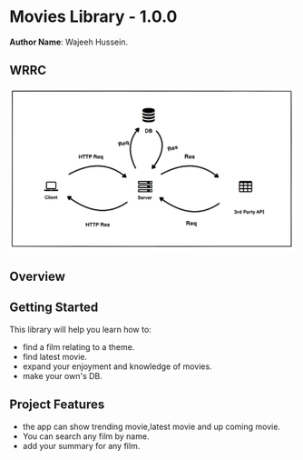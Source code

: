 # Movies Library - 1.0.0

**Author Name**: Wajeeh Hussein.

## WRRC
![](./task13.jpg)

## Overview

## Getting Started
This library will help you learn how to:
* find a film relating to a theme.
* find latest movie.
* expand your enjoyment and knowledge of movies.
* make your own's DB.



## Project Features
* the app can show trending movie,latest movie and up coming movie.
* You can search any film by name.
* add your summary for any film.